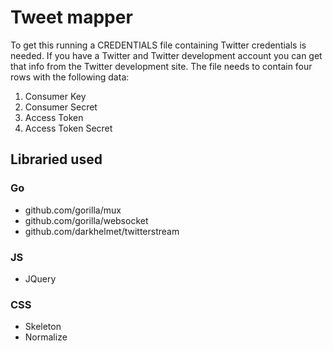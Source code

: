 # Tweet mapper

To get this running a CREDENTIALS file containing Twitter credentials is
needed. If you have a Twitter and Twitter development account you can get that
info from the Twitter development site. The file needs to contain four rows
with the following data:

1. Consumer Key
2. Consumer Secret
3. Access Token
4. Access Token Secret

## Libraried used

### Go

* github.com/gorilla/mux
* github.com/gorilla/websocket
* github.com/darkhelmet/twitterstream

### JS

* JQuery

### CSS

* Skeleton
* Normalize